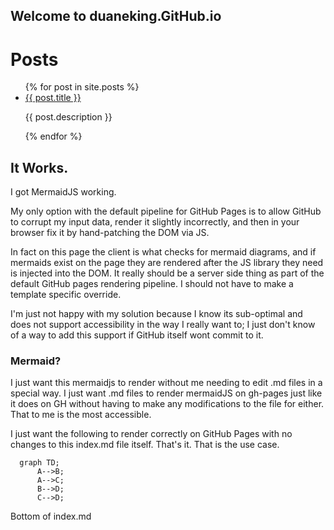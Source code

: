 ## Welcome to duaneking.GitHub.io

# Posts
<ul>
 {% for post in site.posts %}
    <li>
      <a href="{{ post.url }}">{{ post.title }}</a>
      <p>{{ post.description }}</p>
    </li>
  {% endfor %}
 </ul>

## It Works.
I got MermaidJS working.

My only option with the default pipeline for GitHub Pages is to allow GitHub to corrupt my input data, render it slightly incorrectly, and then in your browser fix it by hand-patching the DOM via JS.

In fact on this page the client is what checks for mermaid diagrams, and if mermaids exist on the page they are rendered after the JS library they need is injected into the DOM. It really should be a server side thing as part of the default GitHub pages rendering pipeline.  I should not have to make a template specific override.

I'm just not happy with my solution because I know its sub-optimal and does not support accessibility in the way I really want to; I just don't know of a way to add this support if GitHub itself wont commit to it.

### Mermaid?

I just want this mermaidjs to render without me needing to edit .md files in a special way. I just want .md files to render mermaidJS on gh-pages just like it does on GH without having to make any modifications to the file for either. That to me is the most accessible.

I just want the following to render correctly on GitHub Pages with no changes to this index.md file itself. That's it. That is the use case.

```mermaid
  graph TD;
      A-->B;
      A-->C;
      B-->D;
      C-->D;
```
Bottom of index.md